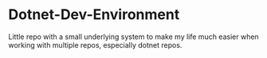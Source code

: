 # Dotnet-Dev-Environment
Little repo with a small underlying system to make my life much easier when working with multiple repos, especially dotnet repos.

